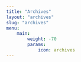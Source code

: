 ```yaml
---
title: "Archives"
layout: "archives"
slug: "archives"
menu:
    main:
        weight: -70
        params:
            icon: archives
---
```

